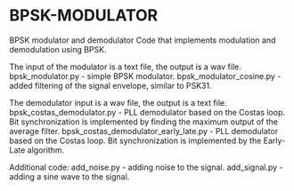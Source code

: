 # BPSK-MODULATOR
BPSK modulator and demodulator
Code that implements modulation and demodulation using BPSK.

The input of the modulator is a text file, the output is a wav file.
bpsk_modulator.py - simple BPSK modulator.
bpsk_modulator_cosine.py - added filtering of the signal envelope, similar to PSK31.

The demodulator input is a wav file, the output is a text file.
bpsk_costas_demodulator.py - PLL demodulator based on the Costas loop. Bit synchronization is implemented by finding the maximum output of the average filter.
bpsk_costas_demodulator_early_late.py - PLL demodulator based on the Costas loop. Bit synchronization is implemented by the Early-Late algorithm.

Additional code:
add_noise.py - adding noise to the signal.
add_signal.py - adding a sine wave to the signal.

